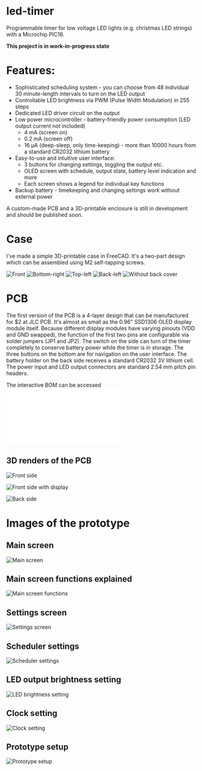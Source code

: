# led-timer
Programmable timer for low voltage LED lights (e.g. christmas LED strings) with a Microchip PIC16.

**This project is in work-in-progress state**

# Features:
* Sophisticated scheduling system - you can choose from 48 individual 30 minute-length intervals to turn on the LED output
* Controllable LED brightness via PWM (Pulse Width Modulation) in 255 steps
* Dedicated LED driver circuit on the output
* Low power microcontroller - battery-friendly power consumption (LED output current not included)
  * 4 mA (screen on)
  * 0.2 mA (screen off)
  * 16 μA (deep-sleep, only time-keeping) - more than 10000 hours from a standard CR2032 lithium battery
* Easy-to-use and intuitive user interface:
  * 3 buttons for changing settings, toggling the output etc.
  * OLED screen with schedule, output state, battery level indication and more
  * Each screen shows a legend for individual key functions
* Backup battery - timekeeping and changing settings work without external power

A custom-made PCB and a 3D-printable enclosure is still in development and should be published soon.

# Case

I've made a simple 3D-printable case in FreeCAD. It's a two-part design which can be assembled using M2 self-tapping screws.

![Front](/Images/case-front.png)
![Bottom-right](/Images/case-bottom-right.png)
![Top-left](/Images/case-bottom-left.png)
![Back-left](/Images/case-back-left.png)
![Without back cover](/Images/case-no-back.png)

# PCB

The first version of the PCB is a 4-layer design that can be manufactured for $2 at JLC PCB.
It's almost as small as the 0.96" SSD1306 OLED display module itself. Because different display modules have varying pinouts (VDD and GND swapped), the function of the first two pins are configurable via solder jumpers (JP1 and JP2).
The switch on the side can turn of the timer completely to conserve battery power while the timer is in storage.
The three buttons on the bottom are for navigation on the user interface.
The battery holder on the back side receives a standard CR2032 3V lithium cell.
The power input and LED output connectors are standard 2.54 mm pitch pin headers.

The interactive BOM can be accessed ![HERE](/Hardware/LEDTimer/bom/ibom.html)

## 3D renders of the PCB

![Front side](/Images/pcb-front.jpg)

![Front side with display](/Images/pcb-front-display.jpg)

![Back side](/Images/pcb-back.jpg)

# Images of the prototype

## Main screen
![Main screen](/Images/IMG_2650.jpg)

## Main screen functions explained
![Main screen functions](/Images/IMG_2650_legend.jpg)

## Settings screen
![Settings screen](/Images/IMG_2651.jpg)

## Scheduler settings
![Scheduler settings](/Images/IMG_2653.jpg)

## LED output brightness setting
![LED brightness setting](/Images/IMG_2654.jpg)

## Clock setting
![Clock setting](/Images/IMG_2655.jpg)

## Prototype setup
![Prototype setup](/Images/IMG_2649.jpg)
